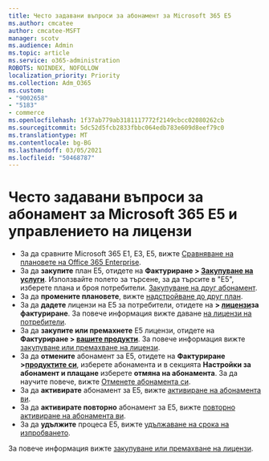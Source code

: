 ```yaml
---
title: Често задавани въпроси за абонамент за Microsoft 365 E5
ms.author: cmcatee
author: cmcatee-MSFT
manager: scotv
ms.audience: Admin
ms.topic: article
ms.service: o365-administration
ROBOTS: NOINDEX, NOFOLLOW
localization_priority: Priority
ms.collection: Adm_O365
ms.custom:
- "9002658"
- "5183"
- commerce
ms.openlocfilehash: 1f37ab779ab3181117772f2149cbcc02080262cb
ms.sourcegitcommit: 5dc52d5fcb2833fbbc064edb783e609d8eef79c0
ms.translationtype: MT
ms.contentlocale: bg-BG
ms.lasthandoff: 03/05/2021
ms.locfileid: "50468787"
---
```

# <a name="microsoft-365-e5-subscription-and-license-management-faq"></a>Често задавани въпроси за абонамент за Microsoft 365 E5 и управлението на лицензи

- За да сравните Microsoft 365 E1, E3, E5, вижте [Сравняване на плановете на Office 365 Enterprise](https://www.microsoft.com/microsoft-365/business/compare-more-office-365-for-business-plans).
- За да **закупите** план Е5, отидете на **Фактуриране > [Закупуване на услуги](https://go.microsoft.com/fwlink/p/?linkid=868433)**. Използвайте полето за търсене, за да търсите в "Е5", изберете плана и броя потребители. [Закупуване на друг абонамент](https://docs.microsoft.com/microsoft-365/commerce/try-or-buy-microsoft-365#buy-a-different-subscription).
- За да **промените плановете**, вижте [надстройване до друг план](https://docs.microsoft.com/microsoft-365/commerce/subscriptions/upgrade-to-different-plan).
- За да **дадете** лицензи на E5 за потребители, отидете на **> [лицензи](https://go.microsoft.com/fwlink/p/?linkid=842264)за фактуриране**. За повече информация вижте даване [на лицензи на потребители](https://docs.microsoft.com/microsoft-365/admin/manage/assign-licenses-to-users).
- За да **закупите или премахнете** E5 лицензи, отидете на **Фактуриране > [вашите продукти](https://go.microsoft.com/fwlink/p/?linkid=842054)**. За повече информация вижте [закупуване или премахване на лицензи](https://docs.microsoft.com/microsoft-365/commerce/licenses/buy-licenses).
- За да **отмените** абонамент за E5, отидете на **Фактуриране >[продуктите си](https://go.microsoft.com/fwlink/p/?linkid=842054)**, изберете абонамента и в секцията **Настройки за абонамент и плащане** изберете **отмяна на абонамента**. За да научите повече, вижте [Отменете абонамента си](https://docs.microsoft.com/microsoft-365/commerce/subscriptions/cancel-your-subscription).
- За да **активирате** абонамент за E5, вижте [активиране на абонамента ви](https://docs.microsoft.com/alchemyinsights/activate-your-office-365-subscription).
- За да **активирате повторно** абонамент за E5, вижте [повторно активиране на абонамента ви](https://docs.microsoft.com/alchemyinsights/reactivate-your-subscription).
- За да **удължите** процеса E5, вижте [удължаване на срока на изпробването](https://docs.microsoft.com/microsoft-365/commerce/extend-your-trial).

За повече информация вижте [закупуване или премахване на лицензи](https://docs.microsoft.com/microsoft-365/commerce/licenses/buy-licenses).